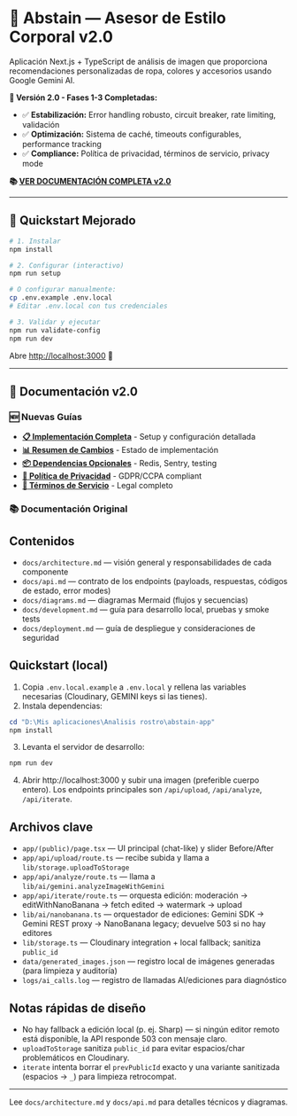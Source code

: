# 💈 Abstain — Asesor de Estilo Corporal v2.0

Aplicación Next.js + TypeScript de análisis de imagen que proporciona recomendaciones personalizadas de ropa, colores y accesorios usando Google Gemini AI.

**🎉 Versión 2.0 - Fases 1-3 Completadas:**
- ✅ **Estabilización:** Error handling robusto, circuit breaker, rate limiting, validación
- ✅ **Optimización:** Sistema de caché, timeouts configurables, performance tracking
- ✅ **Compliance:** Política de privacidad, términos de servicio, privacy mode

**📚 [VER DOCUMENTACIÓN COMPLETA v2.0](./docs/README-V2.md)**

---

## 🚀 Quickstart Mejorado

```bash
# 1. Instalar
npm install

# 2. Configurar (interactivo)
npm run setup

# O configurar manualmente:
cp .env.example .env.local
# Editar .env.local con tus credenciales

# 3. Validar y ejecutar
npm run validate-config
npm run dev
```

Abre [http://localhost:3000](http://localhost:3000) 🎉

---

## 📖 Documentación v2.0

### 🆕 Nuevas Guías
- **[📋 Implementación Completa](./docs/IMPLEMENTATION.md)** - Setup y configuración detallada
- **[📊 Resumen de Cambios](./docs/SUMMARY.md)** - Estado de implementación
- **[📦 Dependencias Opcionales](./docs/OPTIONAL-DEPENDENCIES.md)** - Redis, Sentry, testing
- **[🔐 Política de Privacidad](./docs/privacy-policy.md)** - GDPR/CCPA compliant
- **[📜 Términos de Servicio](./docs/terms-of-service.md)** - Legal completo

### 📚 Documentación Original

## Contenidos
- `docs/architecture.md` — visión general y responsabilidades de cada componente
- `docs/api.md` — contrato de los endpoints (payloads, respuestas, códigos de estado, error modes)
- `docs/diagrams.md` — diagramas Mermaid (flujos y secuencias)
- `docs/development.md` — guía para desarrollo local, pruebas y smoke tests
- `docs/deployment.md` — guía de despliegue y consideraciones de seguridad


## Quickstart (local)
1. Copia `.env.local.example` a `.env.local` y rellena las variables necesarias (Cloudinary, GEMINI keys si las tienes).
2. Instala dependencias:

```powershell
cd "D:\Mis aplicaciones\Analisis rostro\abstain-app"
npm install
```

3. Levanta el servidor de desarrollo:

```powershell
npm run dev
```

4. Abrir http://localhost:3000 y subir una imagen (preferible cuerpo entero). Los endpoints principales son `/api/upload`, `/api/analyze`, `/api/iterate`.


## Archivos clave
- `app/(public)/page.tsx` — UI principal (chat-like) y slider Before/After
- `app/api/upload/route.ts` — recibe subida y llama a `lib/storage.uploadToStorage`
- `app/api/analyze/route.ts` — llama a `lib/ai/gemini.analyzeImageWithGemini`
- `app/api/iterate/route.ts` — orquesta edición: moderación -> editWithNanoBanana -> fetch edited -> watermark -> upload
- `lib/ai/nanobanana.ts` — orquestador de ediciones: Gemini SDK -> Gemini REST proxy -> NanoBanana legacy; devuelve 503 si no hay editores
- `lib/storage.ts` — Cloudinary integration + local fallback; sanitiza `public_id`
- `data/generated_images.json` — registro local de imágenes generadas (para limpieza y auditoría)
- `logs/ai_calls.log` — registro de llamadas AI/ediciones para diagnóstico


## Notas rápidas de diseño
- No hay fallback a edición local (p. ej. Sharp) — si ningún editor remoto está disponible, la API responde 503 con mensaje claro.
- `uploadToStorage` sanitiza `public_id` para evitar espacios/char problemáticos en Cloudinary.
- `iterate` intenta borrar el `prevPublicId` exacto y una variante sanitizada (espacios -> `_`) para limpieza retrocompat.


---

Lee `docs/architecture.md` y `docs/api.md` para detalles técnicos y diagramas.
